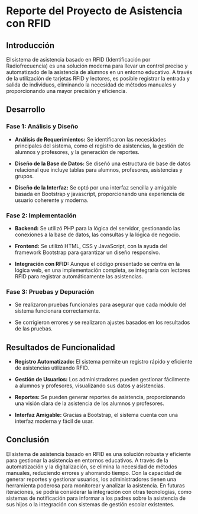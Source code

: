 # Reporte del Proyecto de Asistencia con RFID

## Introducción

El sistema de asistencia basado en RFID (Identificación por Radiofrecuencia) es una solución moderna para llevar un control preciso y automatizado de la asistencia de alumnos  en un entorno educativo. A través de la utilización de tarjetas RFID y lectores, es posible registrar la entrada y salida de individuos, eliminando la necesidad de métodos manuales y proporcionando una mayor precisión y eficiencia.

## Desarrollo

### Fase 1: Análisis y Diseño

- **Análisis de Requerimientos:** Se identificaron las necesidades principales del sistema, como el registro de asistencias, la gestión de alumnos y profesores, y la generación de reportes.
  
- **Diseño de la Base de Datos:** Se diseñó una estructura de base de datos relacional que incluye tablas para alumnos, profesores, asistencias y grupos.

- **Diseño de la Interfaz:** Se optó por una interfaz sencilla y amigable basada en Bootstrap y javascript, proporcionando una experiencia de usuario coherente y moderna.

### Fase 2: Implementación

- **Backend:** Se utilizó PHP para la lógica del servidor, gestionando las conexiones a la base de datos, las consultas y la lógica de negocio.

- **Frontend:** Se utilizó HTML, CSS y JavaScript, con la ayuda del framework Bootstrap para garantizar un diseño responsivo.

- **Integración con RFID:** Aunque el código presentado se centra en la lógica web, en una implementación completa, se integraría con lectores RFID para registrar automáticamente las asistencias.

### Fase 3: Pruebas y Depuración

- Se realizaron pruebas funcionales para asegurar que cada módulo del sistema funcionara correctamente.
  
- Se corrigieron errores y se realizaron ajustes basados en los resultados de las pruebas.

## Resultados de Funcionalidad

- **Registro Automatizado:** El sistema permite un registro rápido y eficiente de asistencias utilizando RFID.

- **Gestión de Usuarios:** Los administradores pueden gestionar fácilmente a alumnos y profesores, visualizando sus datos y asistencias.

- **Reportes:** Se pueden generar reportes de asistencia, proporcionando una visión clara de la asistencia de los alumnos y profesores.

- **Interfaz Amigable:** Gracias a Bootstrap, el sistema cuenta con una interfaz moderna y fácil de usar.

## Conclusión

El sistema de asistencia basado en RFID es una solución robusta y eficiente para gestionar la asistencia en entornos educativos. A través de la automatización y la digitalización, se elimina la necesidad de métodos manuales, reduciendo errores y ahorrando tiempo. Con la capacidad de generar reportes y gestionar usuarios, los administradores tienen una herramienta poderosa para monitorear y analizar la asistencia. En futuras iteraciones, se podría considerar la integración con otras tecnologías, como sistemas de notificación para informar a los padres sobre la asistencia de sus hijos o la integración con sistemas de gestión escolar existentes.
